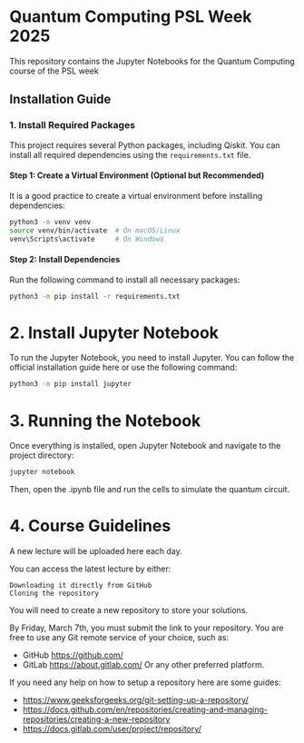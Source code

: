 # Quantum Computing PSL Week 2025

This repository contains the Jupyter Notebooks for the Quantum Computing course of the PSL week

## Installation Guide

### 1. Install Required Packages

This project requires several Python packages, including Qiskit. You can install all required dependencies using the `requirements.txt` file.

#### **Step 1: Create a Virtual Environment (Optional but Recommended)**
It is a good practice to create a virtual environment before installing dependencies:

```bash
python3 -m venv venv
source venv/bin/activate  # On macOS/Linux
venv\Scripts\activate     # On Windows
```

#### Step 2: Install Dependencies

Run the following command to install all necessary packages:

```bash
python3 -m pip install -r requirements.txt
```

# 2. Install Jupyter Notebook

To run the Jupyter Notebook, you need to install Jupyter. You can follow the official installation guide here or use the following command:

```bash
python3 -m pip install jupyter
```


# 3. Running the Notebook

Once everything is installed, open Jupyter Notebook and navigate to the project directory:

```bash
jupyter notebook
```

Then, open the .ipynb file and run the cells to simulate the quantum circuit.

# 4. Course Guidelines

A new lecture will be uploaded here each day.

You can access the latest lecture by either:

    Downloading it directly from GitHub
    Cloning the repository

You will need to create a new repository to store your solutions.

By Friday, March 7th, you must submit the link to your repository.
You are free to use any Git remote service of your choice, such as:
- GitHub https://github.com/
- GitLab https://about.gitlab.com/
Or any other preferred platform.

If you need any help on how to setup a repository here are some guides:
- https://www.geeksforgeeks.org/git-setting-up-a-repository/
- https://docs.github.com/en/repositories/creating-and-managing-repositories/creating-a-new-repository
- https://docs.gitlab.com/user/project/repository/